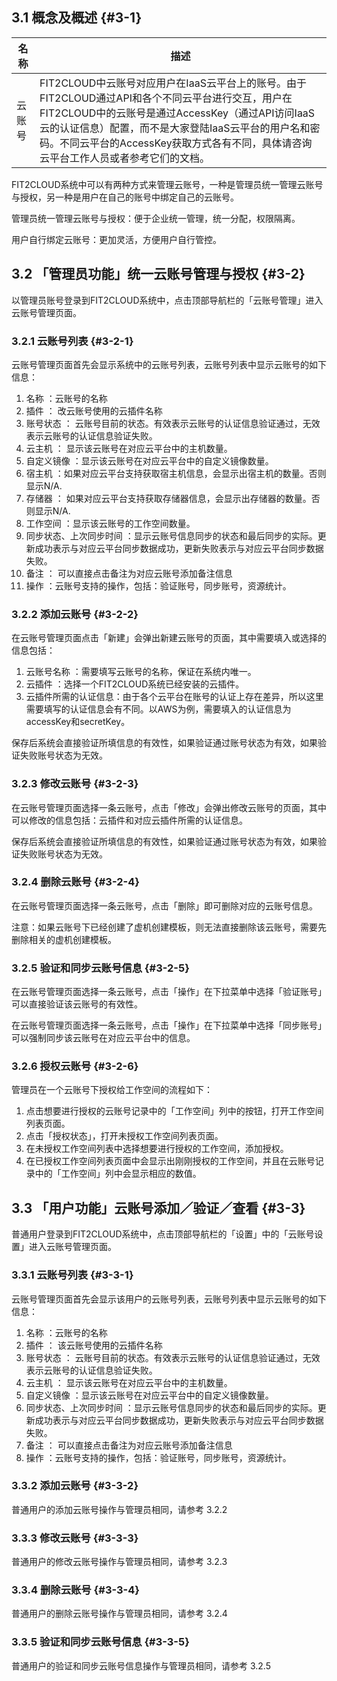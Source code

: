 ## 3.1 概念及概述 {#3-1}

| 名称 | 描述 |
| --- | --- |
| 云账号 | FIT2CLOUD中云账号对应用户在IaaS云平台上的账号。由于FIT2CLOUD通过API和各个不同云平台进行交互，用户在FIT2CLOUD中的云账号是通过AccessKey（通过API访问IaaS云的认证信息）配置，而不是大家登陆IaaS云平台的用户名和密码。不同云平台的AccessKey获取方式各有不同，具体请咨询云平台工作人员或者参考它们的文档。 |

FIT2CLOUD系统中可以有两种方式来管理云账号，一种是管理员统一管理云账号与授权，另一种是用户在自己的账号中绑定自己的云账号。

管理员统一管理云账号与授权：便于企业统一管理，统一分配，权限隔离。

用户自行绑定云账号：更加灵活，方便用户自行管控。

## 3.2 「管理员功能」统一云账号管理与授权 {#3-2}

以管理员账号登录到FIT2CLOUD系统中，点击顶部导航栏的「云账号管理」进入云账号管理页面。

### 3.2.1 云账号列表 {#3-2-1}

云账号管理页面首先会显示系统中的云账号列表，云账号列表中显示云账号的如下信息：

1.  名称 ：云账号的名称
2.  插件 ： 改云账号使用的云插件名称
3.  账号状态 ： 云账号目前的状态。有效表示云账号的认证信息验证通过，无效表示云账号的认证信息验证失败。
4.  云主机 ： 显示该云账号在对应云平台中的主机数量。
5.  自定义镜像 ：显示该云账号在对应云平台中的自定义镜像数量。
6.  宿主机 ：如果对应云平台支持获取宿主机信息，会显示出宿主机的数量。否则显示N/A.
7.  存储器 ： 如果对应云平台支持获取存储器信息，会显示出存储器的数量。否则显示N/A.
8.  工作空间 ：显示该云账号的工作空间数量。
9.  同步状态、上次同步时间 ：显示云账号信息同步的状态和最后同步的实际。更新成功表示与对应云平台同步数据成功，更新失败表示与对应云平台同步数据失败。
10.  备注 ： 可以直接点击备注为对应云账号添加备注信息
11.  操作 ：云账号支持的操作，包括：验证账号，同步账号，资源统计。

### 3.2.2 添加云账号 {#3-2-2}

在云账号管理页面点击「新建」会弹出新建云账号的页面，其中需要填入或选择的信息包括：

1.  云账号名称 ：需要填写云账号的名称，保证在系统内唯一。
2.  云插件 ：选择一个FIT2CLOUD系统已经安装的云插件。
3.  云插件所需的认证信息：由于各个云平台在账号的认证上存在差异，所以这里需要填写的认证信息会有不同。以AWS为例，需要填入的认证信息为accessKey和secretKey。

保存后系统会直接验证所填信息的有效性，如果验证通过账号状态为有效，如果验证失败账号状态为无效。

### 3.2.3 修改云账号 {#3-2-3}

在云账号管理页面选择一条云账号，点击「修改」会弹出修改云账号的页面，其中可以修改的信息包括：云插件和对应云插件所需的认证信息。

保存后系统会直接验证所填信息的有效性，如果验证通过账号状态为有效，如果验证失败账号状态为无效。

### 3.2.4 删除云账号 {#3-2-4}

在云账号管理页面选择一条云账号，点击「删除」即可删除对应的云账号信息。

注意：如果云账号下已经创建了虚机创建模板，则无法直接删除该云账号，需要先删除相关的虚机创建模板。

### 3.2.5 验证和同步云账号信息 {#3-2-5}

在云账号管理页面选择一条云账号，点击「操作」在下拉菜单中选择「验证账号」可以直接验证该云账号的有效性。

在云账号管理页面选择一条云账号，点击「操作」在下拉菜单中选择「同步账号」可以强制同步该云账号在对应云平台中的信息。

### 3.2.6 授权云账号 {#3-2-6}

管理员在一个云账号下授权给工作空间的流程如下：

1.  点击想要进行授权的云账号记录中的「工作空间」列中的按钮，打开工作空间列表页面。
2.  点击「授权状态」，打开未授权工作空间列表页面。
3.  在未授权工作空间列表中选择想要进行授权的工作空间，添加授权。
4.  在已授权工作空间列表页面中会显示出刚刚授权的工作空间，并且在云账号记录中的「工作空间」列中会显示相应的数值。

## 3.3 「用户功能」云账号添加／验证／查看 {#3-3}

普通用户登录到FIT2CLOUD系统中，点击顶部导航栏的「设置」中的「云账号设置」进入云账号管理页面。

### 3.3.1 云账号列表 {#3-3-1}

云账号管理页面首先会显示该用户的云账号列表，云账号列表中显示云账号的如下信息：

1.  名称 ：云账号的名称
2.  插件 ： 该云账号使用的云插件名称
3.  账号状态 ： 云账号目前的状态。有效表示云账号的认证信息验证通过，无效表示云账号的认证信息验证失败。
4.  云主机 ： 显示该云账号在对应云平台中的主机数量。
5.  自定义镜像 ：显示该云账号在对应云平台中的自定义镜像数量。
6.  同步状态、上次同步时间 ：显示云账号信息同步的状态和最后同步的实际。更新成功表示与对应云平台同步数据成功，更新失败表示与对应云平台同步数据失败。
7.  备注 ： 可以直接点击备注为对应云账号添加备注信息
8.  操作 ：云账号支持的操作，包括：验证账号，同步账号，资源统计。

### 3.3.2 添加云账号 {#3-3-2}

普通用户的添加云账号操作与管理员相同，请参考 3.2.2

### 3.3.3 修改云账号 {#3-3-3}

普通用户的修改云账号操作与管理员相同，请参考 3.2.3

### 3.3.4 删除云账号 {#3-3-4}

普通用户的删除云账号操作与管理员相同，请参考 3.2.4

### 3.3.5 验证和同步云账号信息 {#3-3-5}

普通用户的验证和同步云账号信息操作与管理员相同，请参考 3.2.5